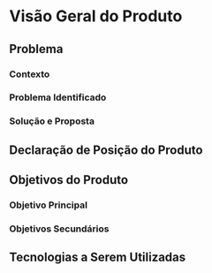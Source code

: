 # Visão Geral do Produto

## Problema

### Contexto

### Problema Identificado

### Solução e Proposta

## Declaração de Posição do Produto

## Objetivos do Produto

### Objetivo Principal

### Objetivos Secundários

## Tecnologias a Serem Utilizadas
